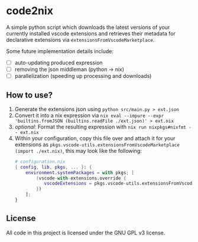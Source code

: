 # code2nix
A simple python script which downloads the latest versions of your currently installed vscode extensions and retrieves their metadata for declarative extensions via `extensionsFromVscodeMarketplace`.

Some future implementation details include:
- [ ] auto-updating produced expression
- [ ] removing the json middleman (python -> nix)
- [ ] parallelization (speeding up processing and downloads)

## How to use?
1. Generate the extensions json using `python src/main.py > ext.json`
2. Convert it into a nix expression via `nix eval --impure --expr 'builtins.fromJSON (builtins.readFile ./ext.json)' > ext.nix`
3. *optional*: Format the resulting expression with `nix run nixpkgs#nixfmt -- ext.nix`
4. Within your configuration, copy this file over and attach it for your extensions as `pkgs.vscode-utils.extensionsFromVscodeMarketplace (import ./ext.nix)`, this may look like the following:
    ```nix
    # configuration.nix
    { config, lib, pkgs, ... }: {
        environment.systemPackages = with pkgs; [
            (vscode-with-extensions.override {
               vscodeExtensions = pkgs.vscode-utils.extensionsFromVscodeMarketplace (import ./ext.nix);
            })
        ];
    }
    ```

## License
All code in this project is licensed under the GNU GPL v3 license.